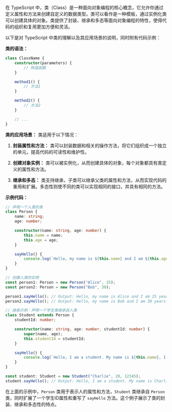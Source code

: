 在 TypeScript 中，类（Class）是一种面向对象编程的核心概念，它允许你通过定义属性和方法来创建自定义的数据类型。类可以看作是一种模板，通过实例化类可以创建具体的对象。类提供了封装、继承和多态等面向对象编程的特性，使得代码的组织和复用更加方便和灵活。

以下是对 TypeScript 中类的理解以及其应用场景的说明，同时附有代码示例：

**类的语法：**
```typescript
class ClassName {
    constructor(parameters) {
        // 构造函数
    }

    method1() {
        // 方法1
    }

    method2() {
        // 方法2
    }

    // ...
}
```

**类的应用场景：**
类适用于以下情况：

1. **封装属性和方法：** 类可以封装数据和相关的操作方法，将它们组织成一个独立的单元，提高代码的可读性和维护性。

2. **创建对象实例：** 类可以被实例化，从而创建具体的对象，每个对象都具有类定义的属性和方法。

3. **继承和多态：** 类支持继承，子类可以继承父类的属性和方法，从而实现代码的重用和扩展。多态性则使不同的类可以实现相同的接口，并具有相同的方法。

**示例代码：**

```typescript
// 声明一个人类的类
class Person {
    name: string;
    age: number;

    constructor(name: string, age: number) {
        this.name = name;
        this.age = age;
    }

    sayHello() {
        console.log(`Hello, my name is ${this.name} and I am ${this.age} years old.`);
    }
}

// 创建人类的实例
const person1: Person = new Person("Alice", 25);
const person2: Person = new Person("Bob", 30);

person1.sayHello(); // Output: Hello, my name is Alice and I am 25 years old.
person2.sayHello(); // Output: Hello, my name is Bob and I am 30 years old.

// 继承示例：声明一个学生类继承自人类
class Student extends Person {
    studentId: number;

    constructor(name: string, age: number, studentId: number) {
        super(name, age);
        this.studentId = studentId;
    }

    sayHello() {
        console.log(`Hello, I am a student. My name is ${this.name}, I am ${this.age} years old, and my student ID is ${this.studentId}.`);
    }
}

const student: Student = new Student("Charlie", 20, 12345);
student.sayHello(); // Output: Hello, I am a student. My name is Charlie, I am 20 years old, and my student ID is 12345.
```

在上面的示例中，`Person` 类用于表示人的属性和方法，`Student` 类继承自 `Person` 类，同时扩展了一个学生ID属性和重写了 `sayHello` 方法。这个例子展示了类的封装、继承和多态性的特点。